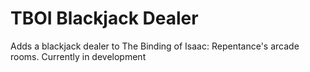 # TBOI Blackjack Dealer
 Adds a blackjack dealer to The Binding of Isaac: Repentance's arcade rooms.
 Currently in development

